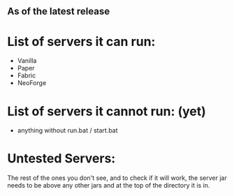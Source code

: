 ## As of the latest release
# List of servers it can run:
  - Vanilla
  - Paper
  - Fabric
  - NeoForge
# List of servers it cannot run: (yet)
  - anything without run.bat / start.bat
# Untested Servers:
  The rest of the ones you don't see, and to check if it will work, the server jar needs to be above any other jars and at the top of the directory it is in.
